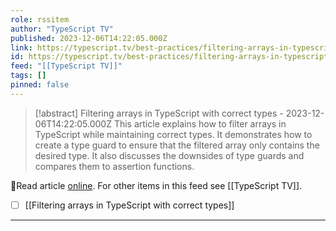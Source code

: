 ```yaml
---
role: rssitem
author: "TypeScript TV"
published: 2023-12-06T14:22:05.000Z
link: https://typescript.tv/best-practices/filtering-arrays-in-typescript-with-correct-types/
id: https://typescript.tv/best-practices/filtering-arrays-in-typescript-with-correct-types/
feed: "[[TypeScript TV]]"
tags: []
pinned: false
---
```

> [!abstract] Filtering arrays in TypeScript with correct types - 2023-12-06T14:22:05.000Z
> This article explains how to filter arrays in TypeScript while maintaining correct types. It demonstrates how to create a type guard to ensure that the filtered array only contains the desired type. It also discusses the downsides of type guards and compares them to assertion functions.

🔗Read article [online](https://typescript.tv/best-practices/filtering-arrays-in-typescript-with-correct-types/). For other items in this feed see [[TypeScript TV]].

- [ ] [[Filtering arrays in TypeScript with correct types]]
- - -
